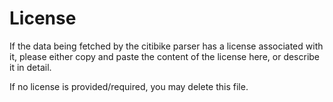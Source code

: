 # License

If the data being fetched by the citibike parser has a license associated with it, please either copy and paste the content of the license here, or describe it in detail.

If no license is provided/required, you may delete this file.